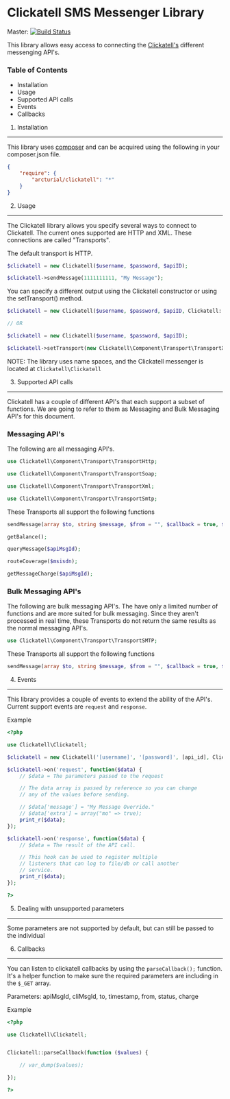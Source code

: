 Clickatell SMS Messenger Library
================================

Master: [![Build Status](https://secure.travis-ci.org/arcturial/clickatell.png?branch=master)](http://travis-ci.org/arcturial/clickatell)

This library allows easy access to connecting the [Clickatell's](http://www.clickatell.com) different messenging API's.

### Table of Contents
* Installation
* Usage
* Supported API calls
* Events
* Callbacks


1. Installation
------------------

This library uses [composer](http://www.getcomposer.org) and can be acquired using the following in your composer.json file.

``` json
{
    "require": {
        "arcturial/clickatell": "*"
    }
}
```


2. Usage
------------------

The Clickatell library allows you specify several ways to connect to Clickatell. The current ones supported are HTTP and XML. These connections are called "Transports".

The default transport is HTTP.

``` php
$clickatell = new Clickatell($username, $password, $apiID);

$clickatell->sendMessage(1111111111, "My Message");
```

You can specify a different output using the Clickatell constructor or using the setTransport() method.

``` php
$clickatell = new Clickatell($username, $password, $apiID, Clickatell::TRANSPORT_XML);

// OR

$clickatell = new Clickatell($username, $password, $apiID);

$clickatell->setTransport(new Clickatell\Component\Transport\TransportXml);
```

NOTE: The library uses name spaces, and the Clickatell messenger is located at `Clickatell\Clickatell`

3. Supported API calls
------------------

Clickatell has a couple of different API's that each support a subset of functions. We are going to refer to them as
Messaging and Bulk Messaging API's for this document.

### Messaging API's

The following are all messaging API's.

``` php
use Clickatell\Component\Transport\TransportHttp;

use Clickatell\Component\Transport\TransportSoap;

use Clickatell\Component\Transport\TransportXml;

use Clickatell\Component\Transport\TransportSmtp;
```

These Transports all support the following functions

``` php
sendMessage(array $to, string $message, $from = "", $callback = true, $extra = array());

getBalance();

queryMessage($apiMsgId);

routeCoverage($msisdn);

getMessageCharge($apiMsgId);
```

### Bulk Messaging API's

The following are bulk messaging API's. The have only a limited number of functions and are more suited for bulk messaging. Since they aren't processed in real time, these Transports do not
return the same results as the normal messaging API's.

``` php
use Clickatell\Component\Transport\TransportSMTP;
```

These Transports all support the following functions

``` php
sendMessage(array $to, string $message, $from = "", $callback = true, $extra = array());
```


4. Events
---------------

This library provides a couple of events to extend the ability of the API's. Current support events are `request` and `response`.

Example

``` php
<?php

use Clickatell\Clickatell;

$clickatell = new Clickatell('[username]', '[password]', [api_id], Clickatell::HTTP_API);

$clickatell->on('request', function($data) {
	// $data = The parameters passed to the request

    // The data array is passed by reference so you can change
    // any of the values before sending.

    // $data['message'] = "My Message Override."
    // $data['extra'] = array("mo" => true);
	print_r($data);
});

$clickatell->on('response', function($data) {
	// $data = The result of the API call.

	// This hook can be used to register multiple
	// listeners that can log to file/db or call another
	// service.
	print_r($data);
});

?>
```

5. Dealing with unsupported parameters
--------------------------------------

Some parameters are not supported by default, but can still be passed to the individual



6. Callbacks
---------------

You can listen to clickatell callbacks by using the `parseCallback();` function. It's a helper function
to make sure the required parameters are including in the `$_GET` array.

Parameters: apiMsgId, cliMsgId, to, timestamp, from, status, charge

Example

``` php
<?php

use Clickatell\Clickatell;


Clickatell::parseCallback(function ($values) {

    // var_dump($values);

});

?>
```